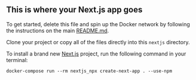 ## This is where your Next.js app goes

To get started, delete this file and spin up the Docker network by following the instructions on the main [README.md](../README.md).

Clone your project or copy all of the files directly into this `nextjs` directory.

To install a brand new [Next.js](https://nextjs.org/docs/getting-started) project, run the following command in your terminal:

```
docker-compose run --rm nextjs_npx create-next-app . --use-npm
```
